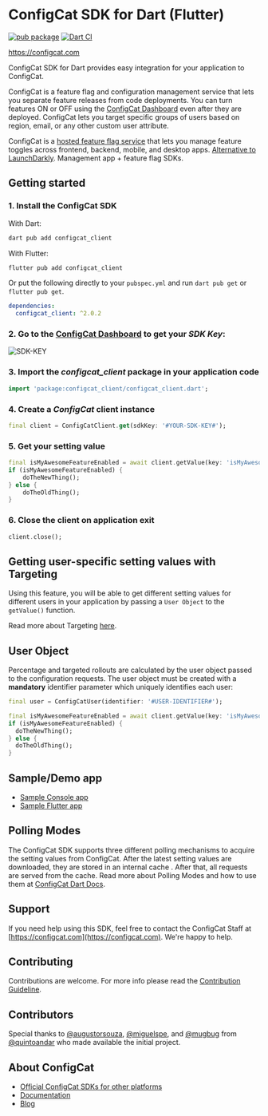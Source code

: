 # ConfigCat SDK for Dart (Flutter)

[![pub package](https://img.shields.io/pub/v/configcat_client.svg)](https://pub.dev/packages/configcat_client)
[![Dart CI](https://github.com/configcat/dart-sdk/actions/workflows/dart-ci.yml/badge.svg?branch=main)](https://github.com/configcat/dart-sdk/actions/workflows/dart-ci.yml)

https://configcat.com

ConfigCat SDK for Dart provides easy integration for your application to ConfigCat.

ConfigCat is a feature flag and configuration management service that lets you separate feature releases from code deployments. You can turn features ON or OFF using the <a href="https://app.configcat.com" target="_blank">ConfigCat Dashboard</a> even after they are deployed. ConfigCat lets you target specific groups of users based on region, email, or any other custom user attribute.

ConfigCat is a <a href="https://configcat.com" target="_blank">hosted feature flag service</a> that lets you manage feature toggles across frontend, backend, mobile, and desktop apps. <a href="https://configcat.com" target="_blank">Alternative to LaunchDarkly</a>. Management app + feature flag SDKs.

## Getting started

### 1. Install the ConfigCat SDK
With Dart:
```bash
dart pub add configcat_client
```
With Flutter:
```bash
flutter pub add configcat_client
```
Or put the following directly to your `pubspec.yml` and run `dart pub get` or `flutter pub get`.
```yaml
dependencies:
  configcat_client: ^2.0.2
```

### 2. Go to the <a href="https://app.configcat.com/sdkkey" target="_blank">ConfigCat Dashboard</a> to get your *SDK Key*:
![SDK-KEY](https://raw.githubusercontent.com/ConfigCat/dart-sdk/master/media/readme02-3.png  "SDK-KEY")

### 3. Import the *configcat_client* package in your application code
```dart
import 'package:configcat_client/configcat_client.dart';
```

### 4. Create a *ConfigCat* client instance
```dart
final client = ConfigCatClient.get(sdkKey: '#YOUR-SDK-KEY#');
```

### 5. Get your setting value
```dart
final isMyAwesomeFeatureEnabled = await client.getValue(key: 'isMyAwesomeFeatureEnabled', defaultValue: false);
if (isMyAwesomeFeatureEnabled) {
    doTheNewThing();
} else {
    doTheOldThing();
}
```
### 6. Close the client on application exit
```dart
client.close();
```

## Getting user-specific setting values with Targeting
Using this feature, you will be able to get different setting values for different users in your application by passing a `User Object` to the `getValue()` function.

Read more about Targeting [here](https://configcat.com/docs/advanced/targeting/).


## User Object
Percentage and targeted rollouts are calculated by the user object passed to the configuration requests.
The user object must be created with a **mandatory** identifier parameter which uniquely identifies each user:
```dart
final user = ConfigCatUser(identifier: '#USER-IDENTIFIER#');

final isMyAwesomeFeatureEnabled = await client.getValue(key: 'isMyAwesomeFeatureEnabled', defaultValue: false, user: user);
if (isMyAwesomeFeatureEnabled) {
  doTheNewThing();
} else {
  doTheOldThing();
}
```

## Sample/Demo app
* [Sample Console app](https://github.com/ConfigCat/dart-sdk/tree/main/example/lib)
* [Sample Flutter app](https://github.com/ConfigCat/dart-sdk/tree/main/example/flutter)

## Polling Modes
The ConfigCat SDK supports three different polling mechanisms to acquire the setting values from ConfigCat. After the latest setting values are downloaded, they are stored in an internal cache . After that, all requests are served from the cache. Read more about Polling Modes and how to use them at [ConfigCat Dart Docs](https://configcat.com/docs/sdk-reference/dart/).

## Support
If you need help using this SDK, feel free to contact the ConfigCat Staff at [https://configcat.com](https://configcat.com). We're happy to help.

## Contributing
Contributions are welcome. For more info please read the [Contribution Guideline](CONTRIBUTING.md).

## Contributors
Special thanks to [@augustorsouza](https://github.com/augustorsouza), [@miguelspe](https://github.com/miguelspe), and [@mugbug](https://github.com/mugbug) from [@quintoandar](https://github.com/quintoandar) who made available the initial project.

## About ConfigCat
- [Official ConfigCat SDKs for other platforms](https://github.com/configcat)
- [Documentation](https://configcat.com/docs)
- [Blog](https://configcat.com/blog)